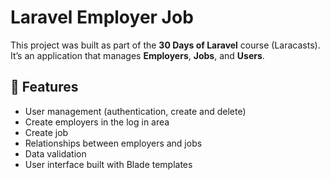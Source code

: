 # Laravel Employer Job

This project was built as part of the **30 Days of Laravel** course (Laracasts).  
It’s an application that manages **Employers**, **Jobs**, and **Users**.

## 🚀 Features

- User management (authentication, create and delete)
- Create employers in the log in area
- Create job
- Relationships between employers and jobs
- Data validation
- User interface built with Blade templates
